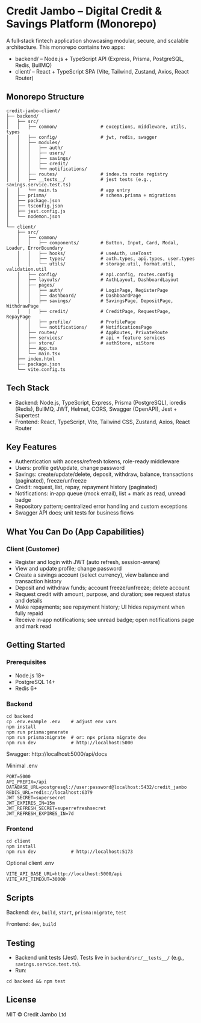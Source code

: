 # Credit Jambo – Digital Credit & Savings Platform (Monorepo)

A full‑stack fintech application showcasing modular, secure, and scalable architecture. This monorepo contains two apps:

- backend/ – Node.js + TypeScript API (Express, Prisma, PostgreSQL, Redis, BullMQ)
- client/ – React + TypeScript SPA (Vite, Tailwind, Zustand, Axios, React Router)

## Monorepo Structure

```
credit-jambo-client/
├── backend/
│   ├── src/
│   │   ├── common/                # exceptions, middleware, utils, types
│   │   ├── config/                # jwt, redis, swagger
│   │   ├── modules/
│   │   │   ├── auth/
│   │   │   ├── users/
│   │   │   ├── savings/
│   │   │   ├── credit/
│   │   │   └── notifications/
│   │   ├── routes/                # index.ts route registry
│   │   ├── __tests__/             # jest tests (e.g., savings.service.test.ts)
│   │   └── main.ts                # app entry
│   ├── prisma/                    # schema.prisma + migrations
│   ├── package.json
│   ├── tsconfig.json
│   ├── jest.config.js
│   └── nodemon.json
│
└── client/
    ├── src/
    │   ├── common/
    │   │   ├── components/        # Button, Input, Card, Modal, Loader, ErrorBoundary
    │   │   ├── hooks/             # useAuth, useToast
    │   │   ├── types/             # auth.types, api.types, user.types
    │   │   └── utils/             # storage.util, format.util, validation.util
    │   ├── config/                # api.config, routes.config
    │   ├── layouts/               # AuthLayout, DashboardLayout
    │   ├── pages/
    │   │   ├── auth/              # LoginPage, RegisterPage
    │   │   ├── dashboard/         # DashboardPage
    │   │   ├── savings/           # SavingsPage, DepositPage, WithdrawPage
    │   │   ├── credit/            # CreditPage, RequestPage, RepayPage
    │   │   ├── profile/           # ProfilePage
    │   │   └── notifications/     # NotificationsPage
    │   ├── routes/                # AppRoutes, PrivateRoute
    │   ├── services/              # api + feature services
    │   ├── store/                 # authStore, uiStore
    │   ├── App.tsx
    │   └── main.tsx
    ├── index.html
    ├── package.json
    └── vite.config.ts
```

## Tech Stack

- Backend: Node.js, TypeScript, Express, Prisma (PostgreSQL), ioredis (Redis), BullMQ, JWT, Helmet, CORS, Swagger (OpenAPI), Jest + Supertest
- Frontend: React, TypeScript, Vite, Tailwind CSS, Zustand, Axios, React Router

## Key Features

- Authentication with access/refresh tokens, role-ready middleware
- Users: profile get/update, change password
- Savings: create/update/delete, deposit, withdraw, balance, transactions (paginated), freeze/unfreeze
- Credit: request, list, repay, repayment history (paginated)
- Notifications: in‑app queue (mock email), list + mark as read, unread badge
- Repository pattern; centralized error handling and custom exceptions
- Swagger API docs; unit tests for business flows

## What You Can Do (App Capabilities)

### Client (Customer)
- Register and login with JWT (auto refresh, session-aware)
- View and update profile; change password
- Create a savings account (select currency), view balance and transaction history
- Deposit and withdraw funds; account freeze/unfreeze; delete account
- Request credit with amount, purpose, and duration; see request status and details
- Make repayments; see repayment history; UI hides repayment when fully repaid
- Receive in‑app notifications; see unread badge; open notifications page and mark read


## Getting Started

### Prerequisites
- Node.js 18+
- PostgreSQL 14+
- Redis 6+

### Backend
```
cd backend
cp .env.example .env    # adjust env vars
npm install
npm run prisma:generate
npm run prisma:migrate  # or: npx prisma migrate dev
npm run dev             # http://localhost:5000
```
Swagger: http://localhost:5000/api/docs

Minimal .env
```
PORT=5000
API_PREFIX=/api
DATABASE_URL=postgresql://user:password@localhost:5432/credit_jambo
REDIS_URL=redis://localhost:6379
JWT_SECRET=supersecret
JWT_EXPIRES_IN=15m
JWT_REFRESH_SECRET=superrefreshsecret
JWT_REFRESH_EXPIRES_IN=7d
```

### Frontend
```
cd client
npm install
npm run dev             # http://localhost:5173
```
Optional client .env
```
VITE_API_BASE_URL=http://localhost:5000/api
VITE_API_TIMEOUT=30000
```

## Scripts
Backend: `dev`, `build`, `start`, `prisma:migrate`, `test`

Frontend: `dev`, `build`

## Testing
- Backend unit tests (Jest). Tests live in `backend/src/__tests__/` (e.g., `savings.service.test.ts`).
- Run:
```
cd backend && npm test
```

## License
MIT © Credit Jambo Ltd
